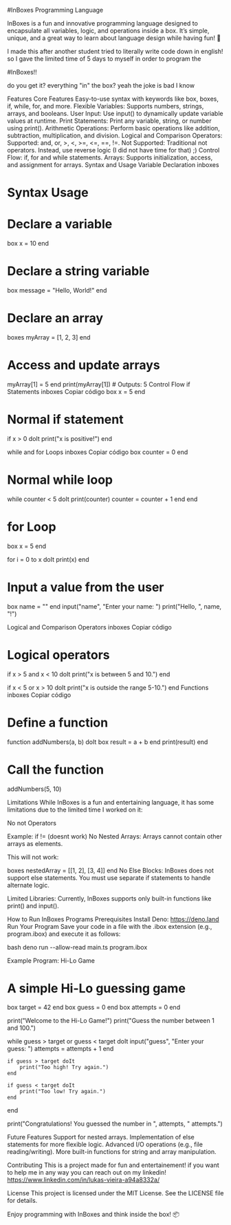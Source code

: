 #InBoxes Programming Language

InBoxes is a fun and innovative programming language designed to encapsulate all variables, logic, and operations inside a box. It’s simple, unique, and a great way to learn about language design while having fun! 🎉

I made this after another student tried to literally write code down in english! so I gave the limited time of 5 days to myself in order to program the

#InBoxes!!

do you get it? everything "in" the box?
yeah the joke is bad I know

Features
Core Features
Easy-to-use syntax with keywords like box, boxes, if, while, for, and more.
Flexible Variables: Supports numbers, strings, arrays, and booleans.
User Input: Use input() to dynamically update variable values at runtime.
Print Statements: Print any variable, string, or number using print().
Arithmetic Operations: Perform basic operations like addition, subtraction, multiplication, and division.
Logical and Comparison Operators:
Supported: and, or, >, <, >=, <=, ==, !=.
Not Supported: Traditional not operators. Instead, use reverse logic (I did not have time for that) ;)
Control Flow:
if, for and while statements.
Arrays: Supports initialization, access, and assignment for arrays.
Syntax and Usage
Variable Declaration inboxes

# Syntax Usage


# Declare a variable
box x = 10 end

# Declare a string variable
box message = "Hello, World!" end

# Declare an array
boxes myArray = [1, 2, 3] end

# Access and update arrays
myArray[1] = 5 end
print(myArray[1]) # Outputs: 5
Control Flow
if Statements
inboxes
Copiar código
box x = 5 end

# Normal if statement
if x > 0 doIt
    print("x is positive!")
end

while and for Loops
inboxes
Copiar código
box counter = 0 end

# Normal while loop
while counter < 5 doIt
    print(counter)
    counter = counter + 1 end
end

# for Loop
box x = 5 end

for i = 0 to x doIt
print(x)
end

# Input a value from the user
box name = "" end
input("name", "Enter your name: ")
print("Hello, ", name, "!")

Logical and Comparison Operators
inboxes
Copiar código
# Logical operators
if x > 5 and x < 10 doIt
    print("x is between 5 and 10.")
end

if x < 5 or x > 10 doIt
    print("x is outside the range 5-10.")
end
Functions
inboxes
Copiar código

# Define a function
function addNumbers(a, b) doIt
    box result = a + b end
    print(result)
end

# Call the function
addNumbers(5, 10)


Limitations
While InBoxes is a fun and entertaining language, it has some limitations due to the limited time I worked on it:

No not Operators

Example:
if != (doesnt work)
No Nested Arrays: Arrays cannot contain other arrays as elements.

This will not work:

boxes nestedArray = [[1, 2], [3, 4]] end
No Else Blocks: InBoxes does not support else statements. You must use separate if statements to handle alternate logic.

Limited Libraries: Currently, InBoxes supports only built-in functions like print() and input().

How to Run InBoxes Programs
Prerequisites
Install Deno: https://deno.land
Run Your Program
Save your code in a file with the .ibox extension (e.g., program.ibox) and execute it as follows:

bash
deno run --allow-read main.ts program.ibox


Example Program: Hi-Lo Game
# A simple Hi-Lo guessing game

box target = 42 end
box guess = 0 end
box attempts = 0 end

print("Welcome to the Hi-Lo Game!")
print("Guess the number between 1 and 100.")

while guess > target or guess < target doIt
    input("guess", "Enter your guess: ")
    attempts = attempts + 1 end

    if guess > target doIt
        print("Too high! Try again.")
    end

    if guess < target doIt
        print("Too low! Try again.")
    end
end

print("Congratulations! You guessed the number in ", attempts, " attempts.")


Future Features
Support for nested arrays.
Implementation of else statements for more flexible logic.
Advanced I/O operations (e.g., file reading/writing).
More built-in functions for string and array manipulation.

Contributing
This is a project made for fun and entertainement! if you want to help me in any way you can reach out on my linkedin!
https://www.linkedin.com/in/lukas-vieira-a94a8332a/

License
This project is licensed under the MIT License. See the LICENSE file for details.

Enjoy programming with InBoxes and think inside the box! 📦
